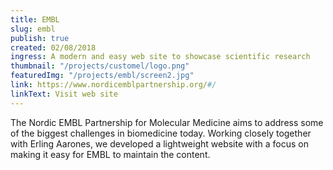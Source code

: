 ```yaml
---
title: EMBL
slug: embl
publish: true
created: 02/08/2018
ingress: A modern and easy web site to showcase scientific research
thumbnail: "/projects/customel/logo.png"
featuredImg: "/projects/embl/screen2.jpg"
link: https://www.nordicemblpartnership.org/#/
linkText: Visit web site
---
```


The Nordic EMBL Partnership for Molecular Medicine aims to address some of the biggest challenges in biomedicine today. Working closely together with Erling Aarones, we developed a lightweight website with a focus on making it easy for EMBL to maintain the content.
